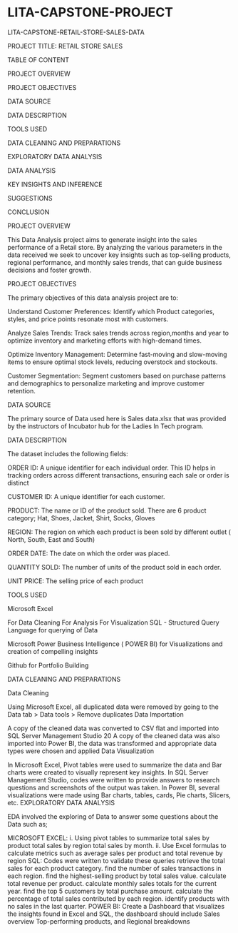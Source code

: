 # LITA-CAPSTONE-PROJECT
LITA-CAPSTONE-RETAIL-STORE-SALES-DATA

PROJECT TITLE: RETAIL STORE SALES

TABLE OF CONTENT

PROJECT OVERVIEW

PROJECT OBJECTIVES

DATA SOURCE

DATA DESCRIPTION

TOOLS USED

DATA CLEANING AND PREPARATIONS

EXPLORATORY DATA ANALYSIS

DATA ANALYSIS

KEY INSIGHTS AND INFERENCE

SUGGESTIONS

CONCLUSION

PROJECT OVERVIEW

This Data Analysis project aims to generate insight into the sales performance of a Retail store. By analyzing the various parameters in the data received we seek to uncover key insights such as top-selling products, regional performance, and monthly sales trends, that can guide business decisions and foster growth.

PROJECT OBJECTIVES

The primary objectives of this data analysis project are to:

Understand Customer Preferences: Identify which Product categories, styles, and price points resonate most with customers.

Analyze Sales Trends: Track sales trends across region,months and year to optimize inventory and marketing efforts with high-demand times.

Optimize Inventory Management: Determine fast-moving and slow-moving items to ensure optimal stock levels, reducing overstock and stockouts.

Customer Segmentation: Segment customers based on purchase patterns and demographics to personalize marketing and improve customer retention.

DATA SOURCE

The primary source of Data used here is Sales data.xlsx that was provided by the instructors of Incubator hub for the Ladies In Tech program.

DATA DESCRIPTION

The dataset includes the following fields:

ORDER ID: A unique identifier for each individual order. This ID helps in tracking orders across different transactions, ensuring each sale or order is distinct

CUSTOMER ID: A unique identifier for each customer.

PRODUCT: The name or ID of the product sold. There are 6 product category; Hat, Shoes, Jacket, Shirt, Socks, Gloves

REGION: The region on which each product is been sold by different outlet ( North, South, East and South)

ORDER DATE: The date on which the order was placed.

QUANTITY SOLD: The number of units of the product sold in each order.

UNIT PRICE: The selling price of each product

TOOLS USED

Microsoft Excel

For Data Cleaning
For Analysis
For Visualization
SQL - Structured Query Language for querying of Data

Microsoft Power Business Intelligence ( POWER BI) for Visualizations and creation of compelling insights

Github for Portfolio Building

DATA CLEANING AND PREPARATIONS

Data Cleaning

Using Microsoft Excel, all duplicated data were removed by going to the Data tab > Data tools > Remove duplicates
Data Importation

A copy of the cleaned data was converted to CSV flat and imported into SQL Server Management Studio 20
A copy of the cleaned data was also imported into Power BI, the data was transformed and appropriate data types were chosen and applied
Data Visualization

In Microsoft Excel, Pivot tables were used to summarize the data and Bar charts were created to visually represent key insights.
In SQL Server Management Studio, codes were written to provide answers to research questions and screenshots of the output was taken.
In Power BI, several visualizations were made using Bar charts, tables, cards, Pie charts, Slicers, etc.
EXPLORATORY DATA ANALYSIS

EDA involved the exploring of Data to answer some questions about the Data such as;

MICROSOFT EXCEL: i. Using pivot tables to summarize
total sales by product
total sales by region
total sales by month. ii. Use Excel formulas to calculate metrics such as average sales per product and total revenue by region
SQL: Codes were written to validate these queries
retrieve the total sales for each product category.
find the number of sales transactions in each region.
find the highest-selling product by total sales value.
calculate total revenue per product.
calculate monthly sales totals for the current year.
find the top 5 customers by total purchase amount.
calculate the percentage of total sales contributed by each region.
identify products with no sales in the last quarter.
POWER BI: Create a Dashboard that visualizes the insights found in Excel and SQL, the dashboard should include
Sales overview
Top-performing products, and
Regional breakdowns
